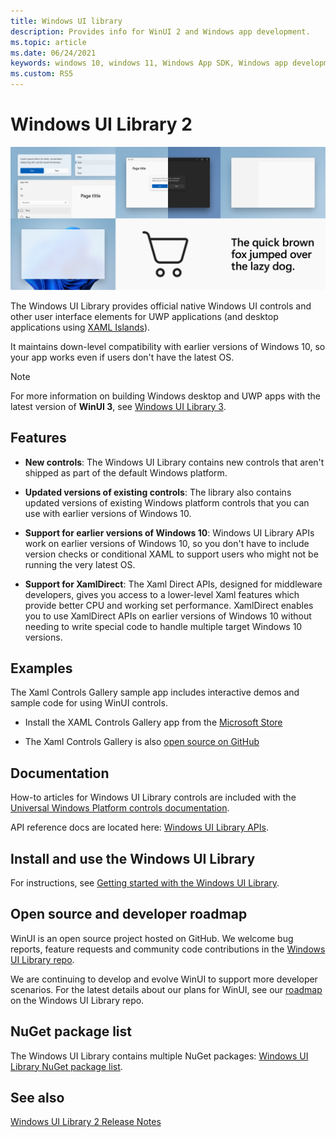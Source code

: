 ```yaml
---
title: Windows UI library
description: Provides info for WinUI 2 and Windows app development. 
ms.topic: article
ms.date: 06/24/2021
keywords: windows 10, windows 11, Windows App SDK, Windows app development platform, desktop development, win32, WinRT, uwp, toolkit sdk, winui, Windows UI Library
ms.custom: RS5
---
```


# Windows UI Library 2

![WinUI controls](images/winui-hero1.png)

The Windows UI Library provides official native Windows UI controls and other user interface elements for UWP applications (and desktop applications using [XAML Islands](../../desktop/modernize/xaml-islands.md)).

It maintains down-level compatibility with earlier versions of Windows 10, so your app works even if users don't have the latest OS.

> [!NOTE]
> For more information on building Windows desktop and UWP apps with the latest version of **WinUI 3**, see [Windows UI Library 3](/windows/apps/winui/).

## Features

* **New controls**: The Windows UI Library contains new controls that aren't shipped as part of the default Windows platform.

* **Updated versions of existing controls**: The library also contains updated versions of existing Windows platform controls that you can use with earlier versions of Windows 10.

* **Support for earlier versions of Windows 10**: Windows UI Library APIs work on earlier versions of Windows 10, so you don't have to include version checks or conditional XAML to support users who might not be running the very latest OS.

* **Support for XamlDirect**: The Xaml Direct APIs, designed for middleware developers, gives you access to a lower-level Xaml features which provide better CPU and working set performance. XamlDirect enables you to use XamlDirect APIs on earlier versions of Windows 10 without needing to write special code to handle multiple target Windows 10 versions.

## Examples

The Xaml Controls Gallery sample app includes interactive demos and sample code for using WinUI controls.

* Install the XAML Controls Gallery app from the [Microsoft Store](
https://www.microsoft.com/p/xaml-controls-gallery/9msvh128x2zt)

* The Xaml Controls Gallery is also [open source on GitHub](
https://github.com/Microsoft/Xaml-Controls-Gallery)

## Documentation

How-to articles for Windows UI Library controls are included with the [Universal Windows Platform controls documentation](/windows/uwp/design/controls-and-patterns/).

API reference docs are located here: [Windows UI Library APIs](/windows/winui/api/).

## Install and use the Windows UI Library

For instructions, see [Getting started with the Windows UI Library](getting-started.md).

## Open source and developer roadmap

WinUI is an open source project hosted on GitHub. We welcome bug reports, feature requests and community code contributions in the [Windows UI Library repo](https://aka.ms/winui).

We are continuing to develop and evolve WinUI to support more developer scenarios. For the latest details about our plans for WinUI, see our [roadmap](https://github.com/microsoft/microsoft-ui-xaml/blob/master/docs/roadmap.md) on the Windows UI Library repo.

## NuGet package list

The Windows UI Library contains multiple NuGet packages: [Windows UI Library NuGet package list](nuget-packages.md).

## See also

[Windows UI Library 2 Release Notes](release-notes/index.md)